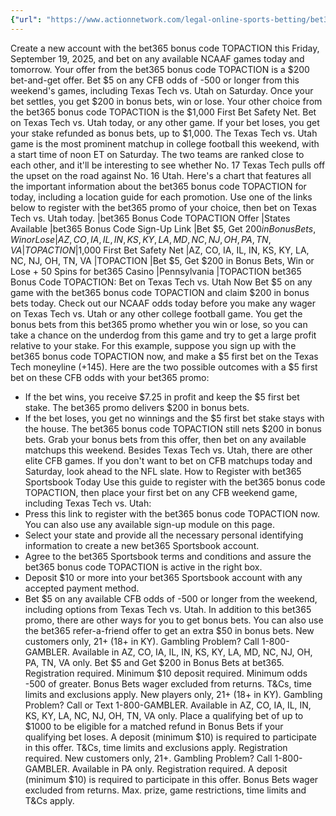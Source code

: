 ```yaml
---
{"url": "https://www.actionnetwork.com/legal-online-sports-betting/bet365-bonus-code-topaction-collect-200-in-bonus-bets-for-any-cfb-game-including-texas-tech-vs-utah-now", "title": "bet365 Bonus Code TOPACTION: Collect $200 in Bonus Bets for Any CFB Game, Including Texas Tech vs. Utah Now", "published": "2025-09-19T16:30:26.000Z", "source": "actionnetwork.com", "ingested": "2025-09-27"}
---
```


Create a new account with the bet365 bonus code TOPACTION this Friday, September 19, 2025, and bet on any available NCAAF games today and tomorrow. Your offer from the bet365 bonus code TOPACTION is a $200 bet-and-get offer. Bet $5 on any CFB odds of -500 or longer from this weekend's games, including Texas Tech vs. Utah on Saturday. Once your bet settles, you get $200 in bonus bets, win or lose.
Your other choice from the bet365 bonus code TOPACTION is the $1,000 First Bet Safety Net. Bet on Texas Tech vs. Utah today, or any other game. If your bet loses, you get your stake refunded as bonus bets, up to $1,000.
The Texas Tech vs. Utah game is the most prominent matchup in college football this weekend, with a start time of noon ET on Saturday. The two teams are ranked close to each other, and it'll be interesting to see whether No. 17 Texas Tech pulls off the upset on the road against No. 16 Utah.
Here's a chart that features all the important information about the bet365 bonus code TOPACTION for today, including a location guide for each promotion. Use one of the links below to register with the bet365 promo of your choice, then bet on Texas Tech vs. Utah today.
|bet365 Bonus Code TOPACTION Offer
|States Available
|bet365 Bonus Code Sign-Up Link
|Bet $5, Get $200 in Bonus Bets, Win or Lose
|AZ, CO, IA, IL, IN, KS, KY, LA, MD, NC, NJ, OH, PA, TN, VA
|TOPACTION
|$1,000 First Bet Safety Net
|AZ, CO, IA, IL, IN, KS, KY, LA, NC, NJ, OH, TN, VA
|TOPACTION
|Bet $5, Get $200 in Bonus Bets, Win or Lose + 50 Spins for bet365 Casino
|Pennsylvania
|TOPACTION
bet365 Bonus Code TOPACTION: Bet on Texas Tech vs. Utah Now
Bet $5 on any game with the bet365 bonus code TOPACTION and claim $200 in bonus bets today. Check out our NCAAF odds today before you make any wager on Texas Tech vs. Utah or any other college football game. You get the bonus bets from this bet365 promo whether you win or lose, so you can take a chance on the underdog from this game and try to get a large profit relative to your stake.
For this example, suppose you sign up with the bet365 bonus code TOPACTION now, and make a $5 first bet on the Texas Tech moneyline (+145). Here are the two possible outcomes with a $5 first bet on these CFB odds with your bet365 promo:
- If the bet wins, you receive $7.25 in profit and keep the $5 first bet stake. The bet365 promo delivers $200 in bonus bets.
- If the bet loses, you get no winnings and the $5 first bet stake stays with the house. The bet365 bonus code TOPACTION still nets $200 in bonus bets.
Grab your bonus bets from this offer, then bet on any available matchups this weekend. Besides Texas Tech vs. Utah, there are other elite CFB games. If you don't want to bet on CFB matchups today and Saturday, look ahead to the NFL slate.
How to Register with bet365 Sportsbook Today
Use this guide to register with the bet365 bonus code TOPACTION, then place your first bet on any CFB weekend game, including Texas Tech vs. Utah:
- Press this link to register with the bet365 bonus code TOPACTION now. You can also use any available sign-up module on this page.
- Select your state and provide all the necessary personal identifying information to create a new bet365 Sportsbook account.
- Agree to the bet365 Sportsbook terms and conditions and assure the bet365 bonus code TOPACTION is active in the right box.
- Deposit $10 or more into your bet365 Sportsbook account with any accepted payment method.
- Bet $5 on any available CFB odds of -500 or longer from the weekend, including options from Texas Tech vs. Utah.
In addition to this bet365 promo, there are other ways for you to get bonus bets. You can also use the bet365 refer-a-friend offer to get an extra $50 in bonus bets.
New customers only, 21+ (18+ in KY). Gambling Problem? Call 1-800-GAMBLER. Available in AZ, CO, IA, IL, IN, KS, KY, LA, MD, NC, NJ, OH, PA, TN, VA only. Bet $5 and Get $200 in Bonus Bets at bet365. Registration required. Minimum $10 deposit required. Minimum odds -500 of greater. Bonus Bets wager excluded from returns. T&Cs, time limits and exclusions apply.
New players only, 21+ (18+ in KY). Gambling Problem? Call or Text 1-800-GAMBLER. Available in AZ, CO, IA, IL, IN, KS, KY, LA, NC, NJ, OH, TN, VA only. Place a qualifying bet of up to $1000 to be eligible for a matched refund in Bonus Bets if your qualifying bet loses. A deposit (minimum $10) is required to participate in this offer. T&Cs, time limits and exclusions apply. Registration required.
New customers only, 21+. Gambling Problem? Call 1-800-GAMBLER. Available in PA only. Registration required. A deposit (minimum $10) is required to participate in this offer. Bonus Bets wager excluded from returns. Max. prize, game restrictions, time limits and T&Cs apply.